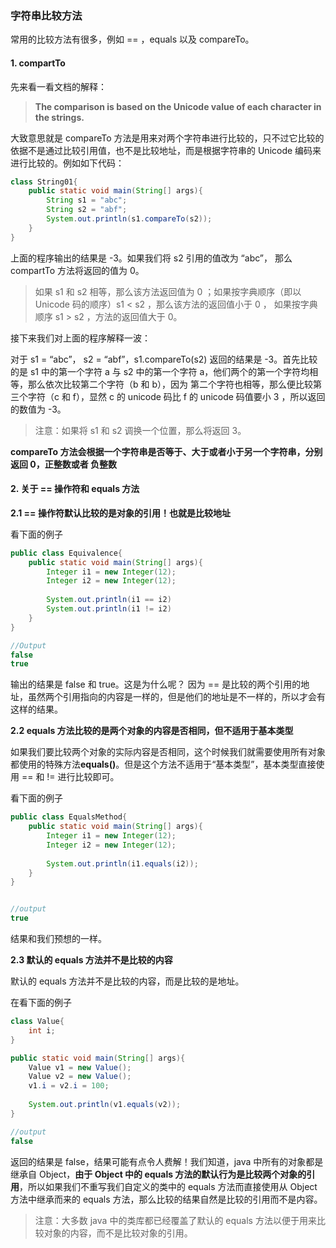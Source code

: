 ### 字符串比较方法

常用的比较方法有很多，例如 == ，equals 以及 compareTo。

#### 1. compartTo

先来看一看文档的解释：

>**The comparison is based on the Unicode value of each character in the strings.**
>

大致意思就是 compareTo 方法是用来对两个字符串进行比较的，只不过它比较的依据不是通过比较引用值，也不是比较地址，而是根据字符串的 Unicode 编码来进行比较的。例如如下代码：

```java
class String01{
	public static void main(String[] args){
		String s1 = "abc";
		String s2 = "abf";
		System.out.println(s1.compareTo(s2));
	}
}
```

上面的程序输出的结果是 -3。如果我们将 s2 引用的值改为 “abc”， 那么 compartTo 方法将返回的值为 0。

> 如果 s1 和 s2 相等，那么该方法返回值为 0 ；如果按字典顺序（即以 Unicode 码的顺序）s1 < s2 ，那么该方法的返回值小于 0 ， 如果按字典顺序 s1 > s2 ，方法的返回值大于 0。
> 

接下来我们对上面的程序解释一波：

对于 s1 = “abc”， s2 = “abf”，s1.compareTo(s2) 返回的结果是 -3。首先比较的是 s1 中的第一个字符 a 与 s2 中的第一个字符 a，他们两个的第一个字符均相等，那么依次比较第二个字符（b 和 b），因为 第二个字符也相等，那么便比较第三个字符（c 和 f），显然 c 的 unicode 码比 f 的 unicode 码值要小 3 ，所以返回的数值为 -3。

> 注意：如果将 s1 和 s2 调换一个位置，那么将返回 3。

**compareTo 方法会根据一个字符串是否等于、大于或者小于另一个字符串，分别返回 0，正整数或者 负整数**

#### 2. 关于 == 操作符和 equals 方法

**2.1 ==  操作符默认比较的是对象的引用！也就是比较地址**

看下面的例子

```java
public class Equivalence{
	public static void main(String[] args){
		Integer i1 = new Integer(12);
		Integer i2 = new Integer(12);
		
		System.out.println(i1 == i2)
		System.out.println(i1 != i2)
	}
}

//Output
false
true
```

输出的结果是 false 和 true。这是为什么呢？ 因为 == 是比较的两个引用的地址，虽然两个引用指向的内容是一样的，但是他们的地址是不一样的，所以才会有这样的结果。


**2.2 equals 方法比较的是两个对象的内容是否相同，但不适用于基本类型**

如果我们要比较两个对象的实际内容是否相同，这个时候我们就需要使用所有对象都使用的特殊方法**equals()**。但是这个方法不适用于“基本类型”，基本类型直接使用 == 和 != 进行比较即可。

看下面的例子

```java
public class EqualsMethod{
	public static void main(String[] args){
		Integer i1 = new Integer(12);
		Integer i2 = new Integer(12);
		
		System.out.println(i1.equals(i2));
	}
}


//output
true
```

结果和我们预想的一样。

**2.3 默认的 equals 方法并不是比较的内容**

默认的 equals 方法并不是比较的内容，而是比较的是地址。

在看下面的例子

```java
class Value{
	int i;
}

public static void main(String[] args){
	Value v1 = new Value();
	Value v2 = new Value();
	v1.i = v2.i = 100;
	
	System.out.println(v1.equals(v2));
}

//output
false

```

返回的结果是 false，结果可能有点令人费解！我们知道，java 中所有的对象都是继承自 Object，**由于 Object 中的 equals 方法的默认行为是比较两个对象的引用**，所以如果我们不重写我们自定义的类中的 equals 方法而直接使用从 Object 方法中继承而来的 equals 方法，那么比较的结果自然是比较的引用而不是内容。


> 注意：大多数 java 中的类库都已经覆盖了默认的 equals 方法以便于用来比较对象的内容，而不是比较对象的引用。

